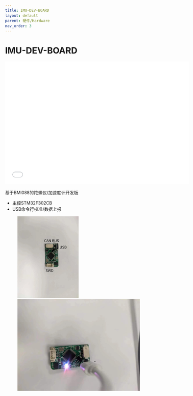 ```yaml
---
title: IMU-DEV-BOARD
layout: default
parent: 硬件/Hardware
nav_order: 3
---
```


# IMU-DEV-BOARD

<iframe src="//player.bilibili.com/player.html?bvid=BV1Hs4y1h7o5&page=1" scrolling="no" border="0" frameborder="no" framespacing="0" allowfullscreen="true" width="600" height="400"> </iframe>

基于BMI088的陀螺仪/加速度计开发板

* 主控STM32F302CB
* USB命令行校准/数据上报

<figure class="third">
<img src="../img/IMU-DEV-1.jpeg" width=200/>
<img src="../img/IMU-DEV-2.jpeg" width=400/>
</figure>
